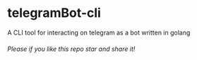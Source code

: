 # telegramBot-cli
A CLI tool for interacting on telegram as a bot written in golang
###### Please if you like this repo star and share it!
